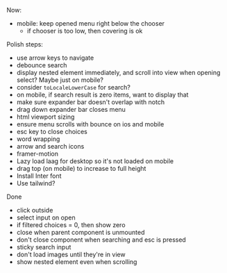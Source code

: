 Now:

- mobile: keep opened menu right below the chooser
  - if chooser is too low, then covering is ok

Polish steps:

- use arrow keys to navigate
- debounce search
- display nested element immediately, and scroll into view when opening select? Maybe just on mobile?
- consider `toLocaleLowerCase` for search?
- on mobile, if search result is zero items, want to display that
- make sure expander bar doesn't overlap with notch
- drag down expander bar closes menu
- html viewport sizing
- ensure menu scrolls with bounce on ios and mobile
- esc key to close choices
- word wrapping
- arrow and search icons
- framer-motion
- Lazy load laag for desktop so it's not loaded on mobile
- drag top (on mobile) to increase to full height
- Install Inter font
- Use tailwind?

Done

- click outside
- select input on open
- if filtered choices = 0, then show zero
- close when parent component is unmounted
- don't close component when searching and esc is pressed
- sticky search input
- don't load images until they're in view
- show nested element even when scrolling

